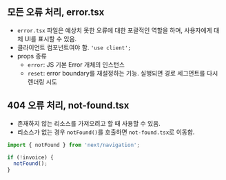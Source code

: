 ## 모든 오류 처리, error.tsx

- `error.tsx` 파일은 예상치 못한 오류에 대한 포괄적인 역할을 하며, 사용자에게 대체 UI를 표시할 수 있음.
- 클라이언트 컴포넌트여야 함. `'use client';`
- props 종류
  - `error`: JS 기본 Error 개체의 인스턴스
  - `reset`: error boundary를 재설정하는 기능. 실행되면 경로 세그먼트를 다시 렌더링 시도

## 404 오류 처리, not-found.tsx

- 존재하지 않는 리소스를 가져오려고 할 때 사용할 수 있음.
- 리소스가 없는 경우 `notFound()`를 호출하면 `not-found.tsx`로 이동함.

```ts
import { notFound } from 'next/navigation';

if (!invoice) {
  notFound();
}
```
